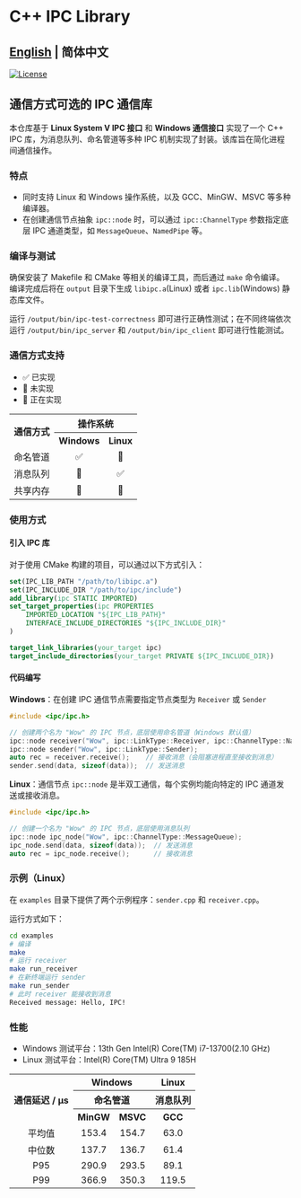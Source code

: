 # C++ IPC Library

## [English](../README.md) | 简体中文

[![License](https://img.shields.io/badge/License-Apache_2.0-blue)](https://github.com/XpuOS/xsched/blob/main/LICENSE)

## 通信方式可选的 IPC 通信库

本仓库基于 **Linux System V IPC 接口** 和 **Windows 通信接口** 实现了一个 C++ IPC 库，为消息队列、命名管道等多种 IPC 机制实现了封装。该库旨在简化进程间通信操作。

### 特点

- 同时支持 Linux 和 Windows 操作系统，以及 GCC、MinGW、MSVC 等多种编译器。
- 在创建通信节点抽象 `ipc::node` 时，可以通过 `ipc::ChannelType` 参数指定底层 IPC 通道类型，如 `MessageQueue`、`NamedPipe` 等。

### 编译与测试

确保安装了 Makefile 和 CMake 等相关的编译工具，而后通过 `make` 命令编译。编译完成后将在 `output` 目录下生成 `libipc.a`(Linux) 或者 `ipc.lib`(Windows) 静态库文件。

运行 `/output/bin/ipc-test-correctness` 即可进行正确性测试；在不同终端依次运行 `/output/bin/ipc_server` 和 `/output/bin/ipc_client` 即可进行性能测试。

### 通信方式支持

- ✅ 已实现
- 🔘 未实现
- 🚧 正在实现

<table>
<tr>
<th rowspan="2" align="center" class="vertical-center">通信方式</th>
<th colspan="2" align="center">操作系统</th>
</tr>
<tr>
<th align="center">Windows</th>
<th align="center">Linux</th>
</tr>
<tr>
<td align="center">命名管道</td>
<td align="center">✅</td>
<td align="center">🔘</td>
</tr>
<tr>
<td align="center">消息队列</td>
<td align="center">🔘</td>
<td align="center">✅</td>
</tr>
<tr>
<td align="center">共享内存</td>
<td align="center">🚧</td>
<td align="center">🚧</td>
</tr>
</table>

### 使用方式

#### 引入 IPC 库

对于使用 CMake 构建的项目，可以通过以下方式引入：

```cmake
set(IPC_LIB_PATH "/path/to/libipc.a")
set(IPC_INCLUDE_DIR "/path/to/ipc/include")
add_library(ipc STATIC IMPORTED)
set_target_properties(ipc PROPERTIES
    IMPORTED_LOCATION "${IPC_LIB_PATH}"
    INTERFACE_INCLUDE_DIRECTORIES "${IPC_INCLUDE_DIR}"
)

target_link_libraries(your_target ipc)
target_include_directories(your_target PRIVATE ${IPC_INCLUDE_DIR})
```

#### 代码编写

**Windows**：在创建 IPC 通信节点需要指定节点类型为 `Receiver` 或 `Sender`

```cpp
#include <ipc/ipc.h>

// 创建两个名为 "Wow" 的 IPC 节点，底层使用命名管道（Windows 默认值）
ipc::node receiver("Wow", ipc::LinkType::Receiver, ipc::ChannelType::NamedPipe);
ipc::node sender("Wow", ipc::LinkType::Sender);
auto rec = receiver.receive();    // 接收消息（会阻塞进程直至接收到消息）
sender.send(data, sizeof(data));  // 发送消息
```

**Linux**：通信节点 `ipc::node` 是半双工通信，每个实例均能向特定的 IPC 通道发送或接收消息。

```cpp
#include <ipc/ipc.h>

// 创建一个名为 "Wow" 的 IPC 节点，底层使用消息队列
ipc::node ipc_node("Wow", ipc::ChannelType::MessageQueue);
ipc_node.send(data, sizeof(data));  // 发送消息
auto rec = ipc_node.receive();      // 接收消息
```

### 示例（Linux）

在 `examples` 目录下提供了两个示例程序：`sender.cpp` 和 `receiver.cpp`。

运行方式如下：

```bash
cd examples
# 编译
make
# 运行 receiver
make run_receiver
# 在新终端运行 sender
make run_sender
# 此时 receiver 能接收到消息
Received message: Hello, IPC!
```

### 性能

- Windows 测试平台：13th Gen Intel(R) Core(TM) i7-13700(2.10 GHz)
- Linux 测试平台：Intel(R) Core(TM) Ultra 9 185H

<table>
<tr>
<th rowspan="3" align="center" class="vertical-center">通信延迟 / µs</th>
<th colspan="2" align="center">Windows</th>
<th align="center">Linux</th>
</tr>
<tr>
<th colspan="2" align="center">命名管道</th>
<th align="center">消息队列</th>
</tr>
<tr>
<th align="center">MinGW</th>
<th align="center">MSVC</th>
<th align="center">GCC</th>
</tr>
<tr>
<td align="center">平均值</td>
<td align="center">153.4</td>
<td align="center">154.7</td>
<td align="center">63.0</td>
</tr>
<tr>
<td align="center">中位数</td>
<td align="center">137.7</td>
<td align="center">136.7</td>
<td align="center">61.4</td>
</tr>
<tr>
<td align="center">P95</td>
<td align="center">290.9</td>
<td align="center">293.5</td>
<td align="center">89.1</td>
</tr>
<tr>
<td align="center">P99</td>
<td align="center">366.9</td>
<td align="center">350.3</td>
<td align="center">119.5</td>
</tr>
</table>
